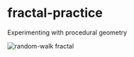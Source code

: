 # fractal-practice
Experimenting with procedural geometry

![random-walk fractal](https://i.imgur.com/odBMmNJ.png)
